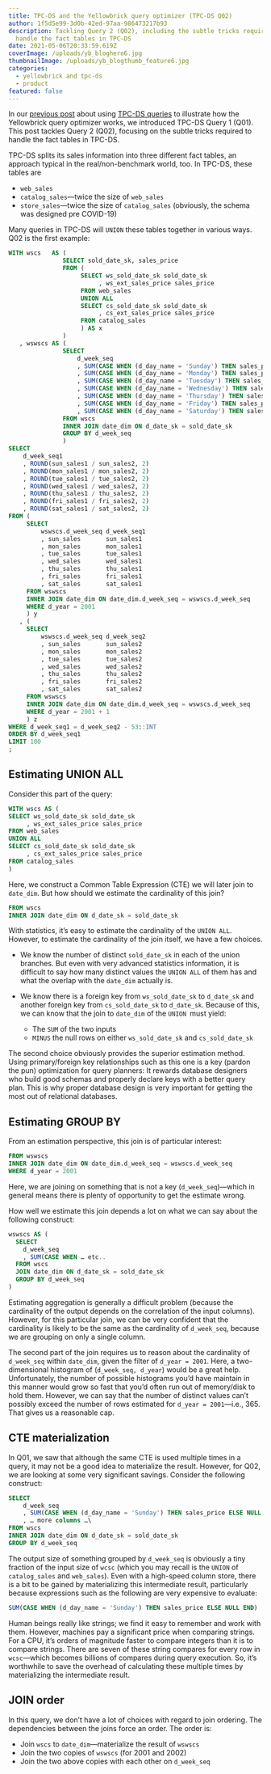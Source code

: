 ```yaml
---
title: TPC-DS and the Yellowbrick query optimizer (TPC-DS Q02)
author: 1f5d5e99-3d0b-42ed-97aa-986473217b93
description: Tackling Query 2 (Q02), including the subtle tricks required to
  handle the fact tables in TPC-DS
date: 2021-05-06T20:33:59.619Z
coverImage: /uploads/yb_bloghero6.jpg
thumbnailImage: /uploads/yb_blogthumb_feature6.jpg
categories:
  - yellowbrick and tpc-ds
  - product
featured: false
---
```

In our [previous post](/blog/tpc-ds-and-the-yellowbrick-query-optimizer-tpc-ds-q01/) about using [TPC-DS queries](http://www.tpc.org/tpcds/) to illustrate how the Yellowbrick query optimizer works, we introduced TPC-DS Query 1 (Q01). This post tackles Query 2 (Q02), focusing on the subtle tricks required to handle the fact tables in TPC-DS.

TPC-DS splits its sales information into three different fact tables, an approach typical in the real/non-benchmark world, too. In TPC-DS, these tables are

* `web_sales`
* `catalog_sales`—twice the size of `web_sales`
* `store_sales`—twice the size of `catalog_sales` (obviously, the schema was designed pre COVID-19)

Many queries in TPC-DS will `UNION` these tables together in various ways. Q02 is the first example:

```sql
WITH wscs   AS (
               SELECT sold_date_sk, sales_price
               FROM (
                    SELECT ws_sold_date_sk sold_date_sk
                         , ws_ext_sales_price sales_price
                    FROM web_sales
                    UNION ALL
                    SELECT cs_sold_date_sk sold_date_sk
                         , cs_ext_sales_price sales_price
                    FROM catalog_sales
                    ) AS x
               )
   , wswscs AS (
               SELECT
                   d_week_seq
                   , SUM(CASE WHEN (d_day_name = 'Sunday') THEN sales_price ELSE NULL END)    sun_sales
                   , SUM(CASE WHEN (d_day_name = 'Monday') THEN sales_price ELSE NULL END)    mon_sales
                   , SUM(CASE WHEN (d_day_name = 'Tuesday') THEN sales_price ELSE NULL END)   tue_sales
                   , SUM(CASE WHEN (d_day_name = 'Wednesday') THEN sales_price ELSE NULL END) wed_sales
                   , SUM(CASE WHEN (d_day_name = 'Thursday') THEN sales_price ELSE NULL END)  thu_sales
                   , SUM(CASE WHEN (d_day_name = 'Friday') THEN sales_price ELSE NULL END)    fri_sales
                   , SUM(CASE WHEN (d_day_name = 'Saturday') THEN sales_price ELSE NULL END)  sat_sales
               FROM wscs
               INNER JOIN date_dim ON d_date_sk = sold_date_sk
               GROUP BY d_week_seq
               )
SELECT
    d_week_seq1
    , ROUND(sun_sales1 / sun_sales2, 2)
    , ROUND(mon_sales1 / mon_sales2, 2)
    , ROUND(tue_sales1 / tue_sales2, 2)
    , ROUND(wed_sales1 / wed_sales2, 2)
    , ROUND(thu_sales1 / thu_sales2, 2)
    , ROUND(fri_sales1 / fri_sales2, 2)
    , ROUND(sat_sales1 / sat_sales2, 2)
FROM (
     SELECT
         wswscs.d_week_seq d_week_seq1
         , sun_sales       sun_sales1
         , mon_sales       mon_sales1
         , tue_sales       tue_sales1
         , wed_sales       wed_sales1
         , thu_sales       thu_sales1
         , fri_sales       fri_sales1
         , sat_sales       sat_sales1
     FROM wswscs
     INNER JOIN date_dim ON date_dim.d_week_seq = wswscs.d_week_seq
     WHERE d_year = 2001
     ) y
   , (
     SELECT
         wswscs.d_week_seq d_week_seq2
         , sun_sales       sun_sales2
         , mon_sales       mon_sales2
         , tue_sales       tue_sales2
         , wed_sales       wed_sales2
         , thu_sales       thu_sales2
         , fri_sales       fri_sales2
         , sat_sales       sat_sales2
     FROM wswscs
     INNER JOIN date_dim ON date_dim.d_week_seq = wswscs.d_week_seq
     WHERE d_year = 2001 + 1
     ) z
WHERE d_week_seq1 = d_week_seq2 - 53::INT
ORDER BY d_week_seq1
LIMIT 100
;
```

## Estimating UNION ALL

Consider this part of the query:

```sql
WITH wscs AS (
SELECT ws_sold_date_sk sold_date_sk
     , ws_ext_sales_price sales_price
FROM web_sales
UNION ALL
SELECT cs_sold_date_sk sold_date_sk
     , cs_ext_sales_price sales_price
FROM catalog_sales
)
```

Here, we construct a Common Table Expression (CTE) we will later join to `date_dim`. But how should we estimate the cardinality of this join?

```sql
FROM wscs
INNER JOIN date_dim ON d_date_sk = sold_date_sk
```

With statistics, it’s easy to estimate the cardinality of the `UNION ALL`. However, to estimate the cardinality of the join itself, we have a few choices.

* We know the number of distinct `sold_date_sk` in each of the union branches. But even with very advanced statistics information, it is difficult to say how many distinct values the `UNION ALL` of them has and what the overlap with the `date_dim` actually is.
* We know there is a foreign key from `ws_sold_date_sk` to `d_date_sk` and another foreign key from `cs_sold_date_sk` to `d_date_sk`. Because of this, we can know that the join to `date_dim` of the `UNION `must yield:

  * The `SUM` of the two inputs
  * `MINUS` the null rows on either `ws_sold_date_sk` and `cs_sold_date_sk`

The second choice obviously provides the superior estimation method. Using primary/foreign key relationships such as this one is a key (pardon the pun) optimization for query planners: It rewards database designers who build good schemas and properly declare keys with a better query plan. This is why proper database design is very important for getting the most out of relational databases.

## Estimating GROUP BY

From an estimation perspective, this join is of particular interest:

```sql
FROM wswscs
INNER JOIN date_dim ON date_dim.d_week_seq = wswscs.d_week_seq
WHERE d_year = 2001
```

Here, we are joining on something that is not a key (`d_week_seq`)—which in general means there is plenty of opportunity to get the estimate wrong.

How well we estimate this join depends a lot on what we can say about the following construct:

```sql
wswscs AS (
  SELECT
    d_week_seq
    , SUM(CASE WHEN … etc..
  FROM wscs
  JOIN date_dim ON d_date_sk = sold_date_sk
  GROUP BY d_week_seq
)
```

Estimating aggregation is generally a difficult problem (because the cardinality of the output depends on the correlation of the input columns). However, for this particular join, we can be very confident that the cardinality is likely to be the same as the cardinality of `d_week_seq`, because we are grouping on only a single column.

The second part of the join requires us to reason about the cardinality of `d_week_seq` within `date_dim`, given the filter of `d_year = 2001`. Here, a two-dimensional histogram of (`d_week_seq, d_year`) would be a great help. Unfortunately, the number of possible histograms you’d have maintain in this manner would grow so fast that you’d often run out of memory/disk to hold them. However, we can say that the number of distinct values can’t possibly exceed the number of rows estimated for `d_year = 2001`—i.e., 365. That gives us a reasonable cap.

## CTE materialization

In Q01, we saw that although the same CTE is used multiple times in a query, it may not be a good idea to materialize the result. However, for Q02, we are looking at some very significant savings. Consider the following construct:

```sql
SELECT
    d_week_seq
    , SUM(CASE WHEN (d_day_name = 'Sunday') THEN sales_price ELSE NULL END)
    , … more columns …\
FROM wscs
INNER JOIN date_dim ON d_date_sk = sold_date_sk
GROUP BY d_week_seq
```

The output size of something grouped by `d_week_seq` is obviously a tiny fraction of the input size of `wcsc` (which you may recall is the `UNION` of `catalog_sales` and `web_sales`). Even with a high-speed column store, there is a bit to be gained by materializing this intermediate result, particularly because expressions such as the following are very expensive to evaluate:

```sql
SUM(CASE WHEN (d_day_name = 'Sunday') THEN sales_price ELSE NULL END)
```

Human beings really like strings; we find it easy to remember and work with them. However, machines pay a significant price when comparing strings. For a CPU, it’s orders of magnitude faster to compare integers than it is to compare strings. There are seven of these string compares for every row in `wcsc`—which becomes billions of compares during query execution. So, it’s worthwhile to save the overhead of calculating these multiple times by materializing the intermediate result.

## JOIN order

In this query, we don’t have a lot of choices with regard to join ordering. The dependencies between the joins force an order. The order is:

* Join `wscs` to `date_dim`—materialize the result of `wswscs`
* Join the two copies of `wswscs` (for 2001 and 2002)
* Join the two above copies with each other on `d_week_seq`
